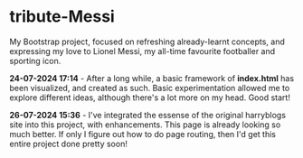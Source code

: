 # tribute-Messi
My Bootstrap project, focused on refreshing already-learnt concepts, and expressing my love to Lionel Messi, my all-time favourite footballer and sporting icon.

<b>24-07-2024 17:14</b> - After a long while, a basic framework of <b>index.html</b> has been visualized, and created as such. Basic experimentation allowed me to explore different ideas, although there's a lot more on my head. Good start!

<b>26-07-2024 15:36</b> - I've integrated the essense of the original harryblogs site into this project, with enhancements. This page is already looking so much better. If only I figure out how to do page routing, then I'd get this entire project done pretty soon!


